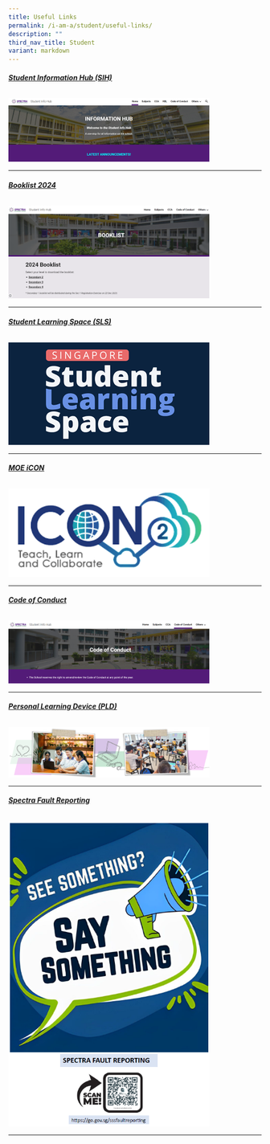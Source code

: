 ```yaml
---
title: Useful Links
permalink: /i-am-a/student/useful-links/
description: ""
third_nav_title: Student
variant: markdown
---
```

###### **[Student Information Hub (SIH)](https://sites.google.com/moe.edu.sg/spectra-student-info-hub/home?authuser=0)**

<a target="new" href="https://sites.google.com/moe.edu.sg/spectra-student-info-hub/home?authuser=0"><img style="width:400px" src="/images/student%20info%20hub.png"></a>

***

###### **[Booklist 2024](https://sites.google.com/moe.edu.sg/spectra-student-info-hub/others/booklist)**

<a target="new" href="https://sites.google.com/moe.edu.sg/spectra-student-info-hub/others/booklist"><img style="width:400px" src="/images/Booklist.png"></a>

***

###### **[Student Learning Space (SLS)](https://vle.learning.moe.edu.sg/login)**
<a target="new" href="https://vle.learning.moe.edu.sg/login"><img style="width:400px" src="/images/sls%20logo.png"></a>

***

###### **[MOE iCON ](https://icon.moe.edu.sg/)**
<a target="new" href="https://icon.moe.edu.sg/"><img style="width:400px" src="/images/moe%20icon%202.png"></a>


***

###### **[Code of Conduct](https://sites.google.com/moe.edu.sg/spectra-student-info-hub/code-of-conduct?authuser=0)**
<a target="new" href="https://sites.google.com/moe.edu.sg/spectra-student-info-hub/code-of-conduct?authuser=0"><img style="width:400px" src="/images/code%20of%20conduct.png"></a>

***

###### **[Personal Learning Device (PLD)](https://sites.google.com/moe.edu.sg/spectra-student-info-hub/others/pld)**

<a target="new" href="https://sites.google.com/moe.edu.sg/spectra-student-info-hub/others/pld?pli=1"><img style="width:400px" src="/images/2023%20ict%20banner%201.png"></a>

***

###### **[Spectra Fault Reporting](https://go.gov.sg/sssfaultreporting)**
<a target="new" href="https://go.gov.sg/sssfaultreporting"><img style="width:400px" src="/images/SSSFaultReporting2024.png"></a>

***